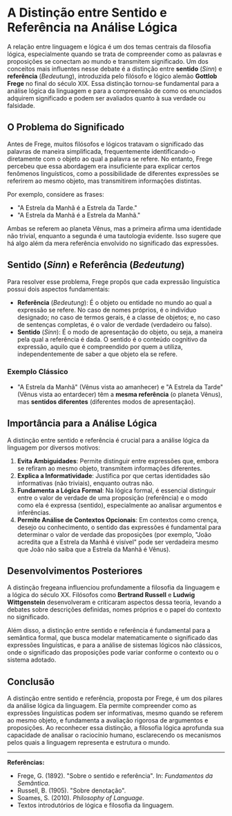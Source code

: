 # A Distinção entre Sentido e Referência na Análise Lógica

A relação entre linguagem e lógica é um dos temas centrais da filosofia lógica, especialmente quando se trata de compreender como as palavras e proposições se conectam ao mundo e transmitem significado. Um dos conceitos mais influentes nesse debate é a distinção entre **sentido** (*Sinn*) e **referência** (*Bedeutung*), introduzida pelo filósofo e lógico alemão **Gottlob Frege** no final do século XIX. Essa distinção tornou-se fundamental para a análise lógica da linguagem e para a compreensão de como os enunciados adquirem significado e podem ser avaliados quanto à sua verdade ou falsidade.

## O Problema do Significado

Antes de Frege, muitos filósofos e lógicos tratavam o significado das palavras de maneira simplificada, frequentemente identificando-o diretamente com o objeto ao qual a palavra se refere. No entanto, Frege percebeu que essa abordagem era insuficiente para explicar certos fenômenos linguísticos, como a possibilidade de diferentes expressões se referirem ao mesmo objeto, mas transmitirem informações distintas.

Por exemplo, considere as frases:

- "A Estrela da Manhã é a Estrela da Tarde."
- "A Estrela da Manhã é a Estrela da Manhã."

Ambas se referem ao planeta Vênus, mas a primeira afirma uma identidade não trivial, enquanto a segunda é uma tautologia evidente. Isso sugere que há algo além da mera referência envolvido no significado das expressões.

## Sentido (*Sinn*) e Referência (*Bedeutung*)

Para resolver esse problema, Frege propôs que cada expressão linguística possui dois aspectos fundamentais:

- **Referência** (*Bedeutung*): É o objeto ou entidade no mundo ao qual a expressão se refere. No caso de nomes próprios, é o indivíduo designado; no caso de termos gerais, é a classe de objetos; e, no caso de sentenças completas, é o valor de verdade (verdadeiro ou falso).
- **Sentido** (*Sinn*): É o modo de apresentação do objeto, ou seja, a maneira pela qual a referência é dada. O sentido é o conteúdo cognitivo da expressão, aquilo que é compreendido por quem a utiliza, independentemente de saber a que objeto ela se refere.

### Exemplo Clássico

- "A Estrela da Manhã" (Vênus vista ao amanhecer) e "A Estrela da Tarde" (Vênus vista ao entardecer) têm a **mesma referência** (o planeta Vênus), mas **sentidos diferentes** (diferentes modos de apresentação).

## Importância para a Análise Lógica

A distinção entre sentido e referência é crucial para a análise lógica da linguagem por diversos motivos:

1. **Evita Ambiguidades**: Permite distinguir entre expressões que, embora se refiram ao mesmo objeto, transmitem informações diferentes.
2. **Explica a Informatividade**: Justifica por que certas identidades são informativas (não triviais), enquanto outras não.
3. **Fundamenta a Lógica Formal**: Na lógica formal, é essencial distinguir entre o valor de verdade de uma proposição (referência) e o modo como ela é expressa (sentido), especialmente ao analisar argumentos e inferências.
4. **Permite Análise de Contextos Opcionais**: Em contextos como crença, desejo ou conhecimento, o sentido das expressões é fundamental para determinar o valor de verdade das proposições (por exemplo, "João acredita que a Estrela da Manhã é visível" pode ser verdadeira mesmo que João não saiba que a Estrela da Manhã é Vênus).

## Desenvolvimentos Posteriores

A distinção fregeana influenciou profundamente a filosofia da linguagem e a lógica do século XX. Filósofos como **Bertrand Russell** e **Ludwig Wittgenstein** desenvolveram e criticaram aspectos dessa teoria, levando a debates sobre descrições definidas, nomes próprios e o papel do contexto no significado.

Além disso, a distinção entre sentido e referência é fundamental para a semântica formal, que busca modelar matematicamente o significado das expressões linguísticas, e para a análise de sistemas lógicos não clássicos, onde o significado das proposições pode variar conforme o contexto ou o sistema adotado.

## Conclusão

A distinção entre sentido e referência, proposta por Frege, é um dos pilares da análise lógica da linguagem. Ela permite compreender como as expressões linguísticas podem ser informativas, mesmo quando se referem ao mesmo objeto, e fundamenta a avaliação rigorosa de argumentos e proposições. Ao reconhecer essa distinção, a filosofia lógica aprofunda sua capacidade de analisar o raciocínio humano, esclarecendo os mecanismos pelos quais a linguagem representa e estrutura o mundo.

---

**Referências:**

- Frege, G. (1892). "Sobre o sentido e referência". In: *Fundamentos da Semântica*.
- Russell, B. (1905). "Sobre denotação".
- Soames, S. (2010). *Philosophy of Language*.
- Textos introdutórios de lógica e filosofia da linguagem.